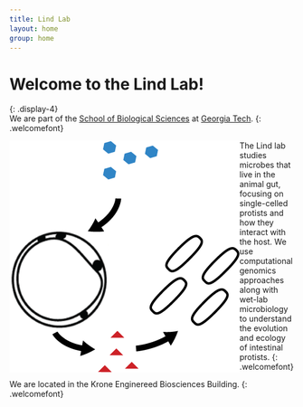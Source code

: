 ```yaml
---
title: Lind Lab
layout: home
group: home
---
```


<!-- ![landing photo](static/img/logo/cf.png){:style="max-width: 30%; height: auto;"} -->

# Welcome to the Lind Lab!
{: .display-4}
<br>
We are part of the [School of Biological Sciences](https://biosciences.gatech.edu/) at [Georgia Tech](https://www.gatech.edu/).
{: .welcomefont}

<!-- ![Lind lab logo](static/img/logo/jf_retreat_logo.svg){:style="max-width: 100%; height: auto;"} -->
<img align="left" style="fmax-width:40%" src="/static/img/logo/cf.png">

The Lind lab studies microbes that live in the animal gut, focusing on single-celled protists and how they interact with the host. We use computational genomics approaches along with wet-lab microbiology to understand the evolution and ecology of intestinal protists.
{: .welcomefont}

We are located in the Krone Enginereed Biosciences Building.
{: .welcomefont}
